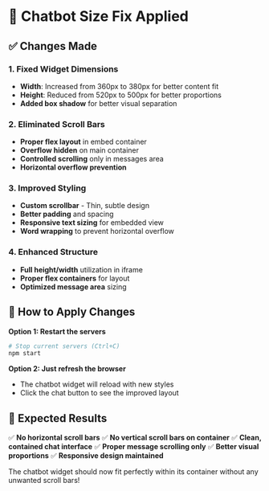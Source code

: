 # 🔄 Chatbot Size Fix Applied

## ✅ Changes Made

### 1. **Fixed Widget Dimensions**
- **Width**: Increased from 360px to 380px for better content fit
- **Height**: Reduced from 520px to 500px for better proportions
- **Added box shadow** for better visual separation

### 2. **Eliminated Scroll Bars**
- **Proper flex layout** in embed container
- **Overflow hidden** on main container
- **Controlled scrolling** only in messages area
- **Horizontal overflow prevention**

### 3. **Improved Styling**
- **Custom scrollbar** - Thin, subtle design
- **Better padding** and spacing
- **Responsive text sizing** for embedded view
- **Word wrapping** to prevent horizontal overflow

### 4. **Enhanced Structure**
- **Full height/width** utilization in iframe
- **Proper flex containers** for layout
- **Optimized message area** sizing

## 🚀 How to Apply Changes

**Option 1: Restart the servers**
```bash
# Stop current servers (Ctrl+C)
npm start
```

**Option 2: Just refresh the browser**
- The chatbot widget will reload with new styles
- Click the chat button to see the improved layout

## 🎯 Expected Results

✅ **No horizontal scroll bars**
✅ **No vertical scroll bars on container**
✅ **Clean, contained chat interface**
✅ **Proper message scrolling only**
✅ **Better visual proportions**
✅ **Responsive design maintained**

The chatbot widget should now fit perfectly within its container without any unwanted scroll bars!
